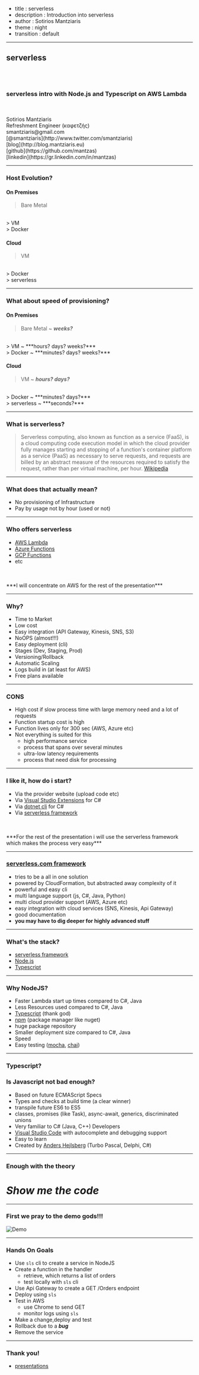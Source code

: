 - title : serverless
- description : Introduction into serverless 
- author : Sotirios Mantziaris
- theme : night
- transition : default

***

## serverless

<br />
<br />

### serverless intro with Node.js and Typescript on AWS Lambda

<br />
<br />
Sotirios Mantziaris
<br />
Refreshment Engineer (καφετζής)
<br />
smantziaris@gmail.com
<br />
[@smantziaris](http://www.twitter.com/smantziaris)
<br />
[blog](http://blog.mantziaris.eu)
<br />
[github](https://github.com/mantzas)
<br />
[linkedin](https://gr.linkedin.com/in/mantzas)

***

### Host Evolution?

#### On Premises

> Bare Metal
<br />
> VM
<br />
> Docker

#### Cloud 

> VM
<br />
> Docker
<br />
> serverless

---

### What about speed of provisioning?

#### On Premises

> Bare Metal ~ ***weeks?***
<br />
> VM ~ ***hours? days? weeks?***
<br />
> Docker ~ ***minutes? days? weeks?***

#### Cloud 

> VM ~ ***hours? days?***
<br />
> Docker ~ ***minutes? days?***
<br />
> serverless ~ ***seconds?***

***

### What is serverless?

> Serverless computing, also known as function as a service (FaaS), is a cloud computing code execution model in which the cloud provider fully manages starting and stopping of  a function's container platform as a service (PaaS) as necessary to serve requests, and requests are billed by an abstract measure of the resources required to satisfy the      request, rather than per virtual machine, per hour.
 [Wikipedia](https://en.wikipedia.org/wiki/Serverless_computing)

---

### What does that actually mean?

- No provisioning of Infrastructure
- Pay by usage not by hour (used or not)

---

### Who offers serverless

- [AWS Lambda](https://aws.amazon.com/lambda/)
- [Azure Functions](https://docs.microsoft.com/en-us/azure/azure-functions/functions-overview)
- [GCP Functions](https://cloud.google.com/functions/)
- etc
<br />
<br />
***I will concentrate on AWS for the rest of the presentation***

---

### Why?

* Time to Market
* Low cost
* Easy integration (API Gateway, Kinesis, SNS, S3)
* NoOPS (almost!!!)
* Easy deployment (cli)
* Stages (Dev, Staging, Prod)
* Versioning/Rollback
* Automatic Scaling
* Logs build in (at least for AWS)
* Free plans available

---

### CONS

* High cost if slow process time with large memory need and a lot of requests
* Function startup cost is high
* Function lives only for 300 sec (AWS, Azure etc)
* Not everything is suited for this
    * high performance service
    * process that spans over several minutes
    * ultra-low latency requirements    
    * process that need disk for processing

***

### I like it, how do i start?

* Via the provider website (upload code etc)
* Via [Visual Studio Extensions](https://aws.amazon.com/blogs/developer/preview-of-the-aws-toolkit-for-visual-studio-2017/) for C#
* Via [dotnet cli](http://docs.aws.amazon.com/toolkit-for-visual-studio/latest/user-guide/lambda-cli-publish.html) for C#
* Via [serverless framework](https://serverless.com/)
<br />
<br />
***For the rest of the presentation i will use the serverless framework which makes the process very easy***

---

### [serverless.com framework](https://serverless.com/)

* tries to be a all in one solution
* powered by CloudFormation, but abstracted away complexity of it
* powerful and easy cli
* multi language support (js, C#, Java, Python)
* multi cloud provider support (AWS, Azure etc)
* easy integration with cloud services (SNS, Kinesis, Api Gateway)
* good documentation
* **you may have to dig deeper for highly advanced stuff**

***

### What's the stack?

* [serverless framework](https://serverless.com/)
* [Node.js](https://nodejs.org/en/)
* [Typescript](https://www.typescriptlang.org/)

---

### Why NodeJS? 

* Faster Lambda start up times compared to C#, Java
* Less Resources used compared to C#, Java
* [Typescript](https://www.typescriptlang.org/) (thank god)
* [npm](https://www.npmjs.com/) (package manager like nuget)
* huge package repository
* Smaller deployment size compared to C#, Java
* Speed
* Easy testing ([mocha](https://mochajs.org/), [chai](http://chaijs.com/))

---

### Typescript?
### Is Javascript not bad enough?

* Based on future ECMAScript Specs
* Types and checks at build time (a clear winner)
* transpile future ES6 to ES5
* classes, promises (like Task), async-await, generics, discriminated unions
* Very familiar to C# (Java, C++) Developers
* [Visual Studio Code](https://code.visualstudio.com/) with autocomplete and debugging support
* Easy to learn
* Created by [Anders Hejlsberg](https://en.wikipedia.org/wiki/Anders_Hejlsberg) (Turbo Pascal, Delphi, C#)

***

### Enough with the theory
# ***Show me the code***

---

### First we pray to the demo gods!!!

![Demo](./images/Demo.jpeg)

---

### Hands On Goals

* Use `sls` cli to create a service in NodeJS
* Create a function in the handler
    * retrieve, which returns a list of orders
    * test locally with `sls` cli
* Use Api Gateway to create a GET /Orders endpoint
* Deploy using `sls`
* Test in AWS
    * use Chrome to send GET
    * monitor logs using `sls`
* Make a change,deploy and test
* Rollback due to a ***bug***
* Remove the service

***

### Thank you!

* [presentations](https://github.com/mantzas/presentations)
